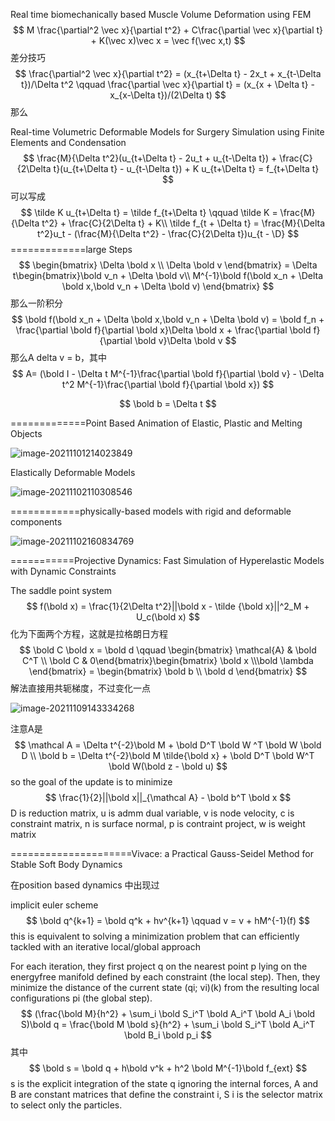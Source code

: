 Real time biomechanically based Muscle Volume Deformation using FEM
$$
M \frac{\partial^2 \vec x}{\partial t^2} + C\frac{\partial \vec x}{\partial t} + K(\vec x)\vec x = \vec f(\vec x,t)
$$
差分技巧
$$
\frac{\partial^2 \vec x}{\partial t^2} = (x_{t+\Delta t} - 2x_t + x_{t-\Delta t})/\Delta t^2 \qquad \frac{\partial \vec x}{\partial t} = (x_{x + \Delta t} - x_{x-\Delta t})/(2\Delta t)
$$
那么

Real-time Volumetric Deformable Models for Surgery Simulation using Finite Elements and Condensation  
$$
\frac{M}{\Delta t^2}(u_{t+\Delta t} - 2u_t + u_{t-\Delta t}) + \frac{C}{2\Delta t}(u_{t+\Delta t} - u_{t-\Delta t}) + K u_{t+\Delta t} = f_{t+\Delta t}
$$
可以写成
$$
\tilde K u_{t+\Delta t} = \tilde f_{t+\Delta t} \qquad \tilde K = \frac{M}{\Delta t^2} + \frac{C}{2\Delta t} + K\\
\tilde f_{t + \Delta t} = \frac{M}{\Delta t^2}u_t - (\frac{M}{\Delta t^2} - \frac{C}{2\Delta t})u_{t - \D}
$$
=============large Steps
$$
\begin{bmatrix} \Delta \bold x \\ \Delta \bold v \end{bmatrix} = \Delta t\begin{bmatrix}\bold v_n + \Delta \bold v\\ M^{-1}\bold f(\bold x_n + \Delta \bold x,\bold v_n + \Delta \bold v) \end{bmatrix}
$$
那么一阶积分
$$
\bold f(\bold x_n + \Delta \bold x,\bold v_n + \Delta \bold v) = \bold f_n + \frac{\partial \bold f}{\partial \bold x}\Delta \bold x + \frac{\partial \bold f}{\partial \bold v}\Delta \bold  v
$$
那么A delta v = b，其中
$$
A= (\bold I - \Delta t M^{-1}\frac{\partial \bold f}{\partial \bold v} - \Delta t^2 M^{-1}\frac{\partial \bold f}{\partial \bold x})
$$

$$
\bold b = \Delta t 
$$

=============Point Based Animation of Elastic, Plastic and Melting Objects  

![image-20211101214023849](E:\mycode\collection\定理\积分技巧\image-20211101214023849.png)

Elastically Deformable Models  



![image-20211102110308546](E:\mycode\collection\定理\积分技巧\image-20211102110308546.png)

============physically-based models with rigid and deformable components

![image-20211102160834769](E:\mycode\collection\定理\积分技巧\image-20211102160834769.png)

===========Projective Dynamics: Fast Simulation of Hyperelastic Models with Dynamic Constraints  

The saddle point system
$$
f(\bold x) = \frac{1}{2\Delta t^2}||\bold x - \tilde {\bold x}||^2_M + U_c(\bold x)
$$
化为下面两个方程，这就是拉格朗日方程
$$
\bold C \bold x = \bold d \qquad \begin{bmatrix} \mathcal{A} & \bold C^T \\ \bold C & 0\end{bmatrix}\begin{bmatrix} \bold x \\\bold \lambda \end{bmatrix} = \begin{bmatrix} \bold b \\ \bold d \end{bmatrix}
$$
解法直接用共轭梯度，不过变化一点

![image-20211109143334268](E:\mycode\collection\定理\积分技巧\image-20211109143334268.png)

注意A是
$$
\mathcal A = \Delta t^{-2}\bold M + \bold D^T \bold W ^T \bold W \bold D \\
\bold b = \Delta t^{-2}\bold M \tilde{\bold x} + \bold D^T \bold W^T \bold W(\bold z - \bold u)
$$
so the goal of the update is to minimize 
$$
\frac{1}{2}||\bold x||_{\mathcal A} - \bold b^T \bold x
$$
D is reduction matrix, u is admm dual variable, v is node velocity, c is constraint matrix, n is surface normal, p is contraint project, w is weight matrix

=====================Vivace: a Practical Gauss-Seidel Method for Stable Soft Body Dynamics  

在position based dynamics 中出现过

implicit euler scheme
$$
\bold q^{k+1} = \bold q^k + hv^{k+1} \qquad v = v + hM^{-1}(f)
$$
this is equivalent to solving a minimization problem that can efficiently tackled with an iterative local/global approach

For each iteration, they first project q on the nearest point p lying on the energyfree manifold defined by each constraint (the local step). Then, they minimize the distance of the current state (qi; vi)(k) from the resulting local configurations pi (the global step).  
$$
(\frac{\bold M}{h^2} + \sum_i \bold S_i^T \bold A_i^T \bold A_i \bold S)\bold q = \frac{\bold M \bold s}{h^2} + \sum_i \bold S_i^T \bold A_i^T \bold B_i \bold p_i
$$
其中
$$
\bold s = \bold q + h\bold v^k + h^2 \bold M^{-1}\bold f_{ext}
$$
s is the explicit integration of the state q ignoring the internal forces, A and B are constant matrices that define the constraint i, S i is the selector matrix to select only the particles.
